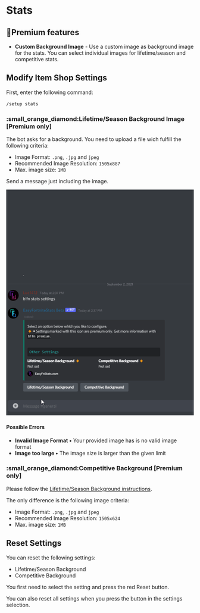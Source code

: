 # Stats

## 🔸Premium features

* **Custom Background Image** - Use a custom image as background image for the stats. You can select individual images for lifetime/season and competitive stats.

## Modify Item Shop Settings

First, enter the following command:

```
/setup stats
```

### :small\_orange\_diamond:Lifetime/Season Background Image \[Premium only]

The bot asks for a background. You need to upload a file wich fulfill the following criteria:

* Image Format: `.png`, `.jpg` and `jpeg`
* Recommended Image Resolution: `1505x887`
* Max. image size: `1MB`

&#x20;Send a message just including the image.

![](../.gitbook/assets/cvqr5JKCSn.gif)

#### Possible Errors

* **Invalid Image Format •** Your provided image has is no valid image format
* **Image too large •** The image size is larger than the given limit

### :small\_orange\_diamond:Competitive Background \[Premium only]&#x20;

Please follow the [Lifetime/Season Background instructions](stats.md#lifetime-season-background-image-premium-only).

The only difference is the following image criteria:

* Image Format: `.png`, `.jpg` and `jpeg`
* Recommended Image Resolution: `1505x624`
* Max. image size: `1MB`

## Reset Settings

You can reset the following settings:

* Lifetime/Season Background
* Competitive Background

You first need to select the setting and press the red Reset button.

You can also reset all settings when you press the button in the settings selection.

